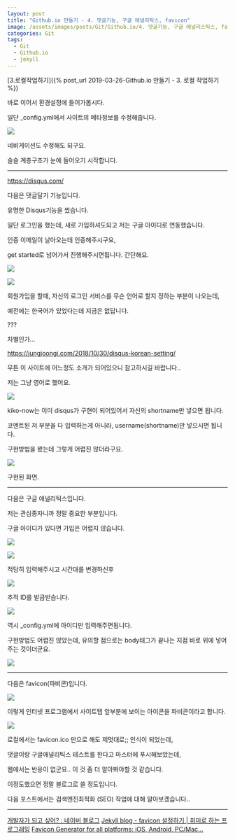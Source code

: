 ```yaml
---
layout: post
title: "Github.io 만들기 - 4. 댓글기능, 구글 애널리틱스, favicon"
image: /assets/images/posts/Git/Github.io/4. 댓글기능, 구글 애널리스틱스, favicon/image1.png
categories: Git
tags:
  - Git
  - Github.io
  - jekyll
---
```


[3.로컬작업하기]({% post_url 2019-03-26-Github.io 만들기 - 3. 로컬 작업하기 %})



바로 이어서 환경설정에 들어가봅시다.

일단 _config.yml에서 사이트의 메타정보를 수정해줍니다.

![](/assets/images/posts/Git/Github.io/4.reply_anaylstics_favicon/image1.png)

네비게이션도 수정해도 되구요.

슬슬 계층구조가 눈에 들어오기 시작합니다.

---

https://disqus.com/

다음은 댓글달기 기능입니다.

유명한 Disqus기능을 썼습니다.



일단 로그인을 했는데, 새로 가입하셔도되고 저는 구글 아이디로 연동했습니다.

인증 이메일이 날아오는데 인증해주시구요,

get started로 넘어가서 진행해주시면됩니다. 간단해요.



![](/assets/images/posts/Git/Github.io/4.reply_anaylstics_favicon/image2.png)

![](/assets/images/posts/Git/Github.io/4.reply_anaylstics_favicon/image12.png)

회원가입을 할때, 자신의 로그인 서비스를 무슨 언어로 할지 정하는 부분이 나오는데,

예전에는 한국어가 있었다는데 지금은 없답니다.

???

차별인가...

https://jungjoongi.com/2018/10/30/disqus-korean-setting/

무튼 이 사이트에 어느정도 소개가 되어있으니 참고하시길 바랍니다..

저는 그냥 영어로 했어요.

![](/assets/images/posts/Git/Github.io/4.reply_anaylstics_favicon/image3.png)

kiko-now는 이미 disqus가 구현이 되어있어서 자신의 shortname만 넣으면 됩니다.

코멘트된 저 부분을 다 입력하는게 아니라, username(shortname)만 넣으시면 됩니다.

구현방법을 봤는데 그렇게 어렵진 않더라구요.

![](/assets/images/posts/Git/Github.io/4.reply_anaylstics_favicon/image4.png)

구현된 화면.

---

다음은 구글 애널리틱스입니다.

저는 관심종자니까 정말 중요한 부분입니다.



구글 아이디가 있다면 가입은 어렵지 않습니다.

![](/assets/images/posts/Git/Github.io/4.reply_anaylstics_favicon/image5.png)

![](/assets/images/posts/Git/Github.io/4.reply_anaylstics_favicon/image6.png)

적당히 입력해주시고 시간대를 변경하신후

![](/assets/images/posts/Git/Github.io/4.reply_anaylstics_favicon/image7.png)

추적 ID를 발급받습니다.

![](/assets/images/posts/Git/Github.io/4.reply_anaylstics_favicon/image13.png)

역시 _config.yml에 아이디만 입력해주면됩니다.

구현방법도 어렵진 않았는데, 유의할 점으로는 body태그가 끝나는 지점 바로 위에 넣어주는 것이더군요.

![](/assets/images/posts/Git/Github.io/4.reply_anaylstics_favicon/image9.png)

---

다음은 favicon(파비콘)입니다.

![](/assets/images/posts/Git/Github.io/4.reply_anaylstics_favicon/image10.png)

이렇게 인터넷 프로그램에서 사이트탭 앞부분에 보이는 아이콘을 파비콘이라고 합니다.

![](/assets/images/posts/Git/Github.io/4.reply_anaylstics_favicon/image11.png)

로컬에서는 favicon.ico 만으로 해도 제멋대로;; 인식이 되었는데,

댓글이랑 구글애널리틱스 테스트를 한다고 마스터에 푸시해보았는데,

웹에서는 반응이 없군요.. 이 것 좀 더 알아봐야할 것 같습니다.



이정도했으면 정말 블로그로 쓸 정도입니다.

다음 포스트에서는 검색엔진최적화 (SEO) 작업에 대해 알아보겠습니다..



---

[개발자가 되고 싶어? : 네이버 블로그](https://blog.naver.com/prt1004dms/221451802933)
[Jekyll blog - favicon 설정하기 | 취미로 하는 프로그래밍](https://kminito.github.io/jekyll/2018/05/26/jekyll-favicon.html)
[Favicon Generator for all platforms: iOS, Android, PC/Mac…](https://realfavicongenerator.net/)
